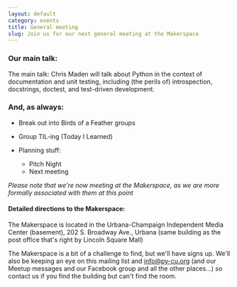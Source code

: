 ```yaml
---
layout: default
category: events
title: General meeting
slug: Join us for our next general meeting at the Makerspace
---
```


### Our main talk:
The main talk: Chris Maden will talk about Python in the context of documentation and unit testing, including (the perils of) introspection, docstrings, doctest, and test-driven development.

### And, as always:

* Break out into Birds of a Feather groups
* Group TIL-ing (Today I Learned)
* Planning stuff: 
  
  * Pitch Night
  * Next meeting

*Please note that we're now meeting at the Makerspace, as we are more formally associated with them at this point*


#### Detailed directions to the Makerspace:

The Makerspace is located in the Urbana-Champaign Independent Media Center (basement),
202 S. Broadway Ave., Urbana
(same building as the post office that's right by Lincoln Square Mall)

The Makerspace is a bit of a challenge to find, but we'll have
signs up. We'll also be keeping an eye on this mailing list and
info@py-cu.org (and our Meetup messages and our Facebook
group and all the other places...) so contact us if you find the building
but can't find the room.
